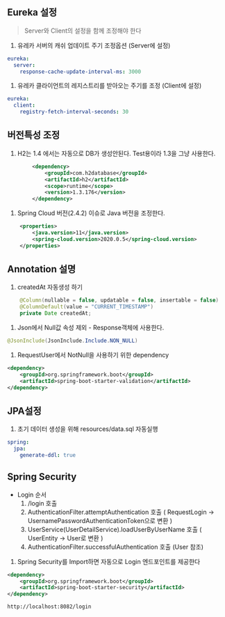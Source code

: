 ## Eureka 설정
> Server와 Client의 설정을 함께  조정해야 한다
1. 유레카 서버의 캐쉬 업데이트 주기 조정옵션 (Server에 설정)
```yml
eureka:
  server:
    response-cache-update-interval-ms: 3000
```
1. 유레카 클라이언트의 레지스트리를 받아오는 주기를 조정 (Client에 설정)
```yml
eureka:
  client:
    registry-fetch-interval-seconds: 30    
```
## 버전특성 조정
1. H2는 1.4 에서는 자동으로 DB가 생성안된다. Test용이라 1.3을 그냥 사용한다.
```xml
		<dependency>
			<groupId>com.h2database</groupId>
			<artifactId>h2</artifactId>
			<scope>runtime</scope>
			<version>1.3.176</version>
		</dependency>
```
1. Spring Cloud 버전(2.4.2) 이슈로 Java 버전을 조정한다.
```xml
	<properties>
		<java.version>11</java.version>
		<spring-cloud.version>2020.0.5</spring-cloud.version>
	</properties>
```
## Annotation 설명
1. createdAt 자동생성 하기
```java
    @Column(nullable = false, updatable = false, insertable = false)
    @ColumnDefault(value = "CURRENT_TIMESTAMP")
    private Date createdAt;
```
1. Json에서 Null값 속성 제외 - Response객체에 사용한다.
```java
@JsonInclude(JsonInclude.Include.NON_NULL)
```
1. RequestUser에서 NotNull을 사용하기 위한 dependency
```xml
<dependency>
    <groupId>org.springframework.boot</groupId>
    <artifactId>spring-boot-starter-validation</artifactId>
</dependency>
```
## JPA설정
1. 초기 데이터 생성을 위해 resources/data.sql 자동실행
```yml
spring:
  jpa:
    generate-ddl: true
```

## Spring Security
* Login 순서
  1. /login 호출 
  2. AuthenticationFilter.attemptAuthentication 호출
     ( RequestLogin -> UsernamePasswordAuthenticationToken으로 변환 )
  3. UserService(UserDetailService).loadUserByUserName 호출
     ( UserEntity -> User로 변환 )
  4. AuthenticationFilter.successfulAuthentication 호출
     (User 참조)

1. Spring Security를 Import하면 자동으로 Login 엔드포인트를 제공한다
```xml
<dependency>
    <groupId>org.springframework.boot</groupId>
    <artifactId>spring-boot-starter-security</artifactId>
</dependency>
```
```html
http://localhost:8082/login
```
